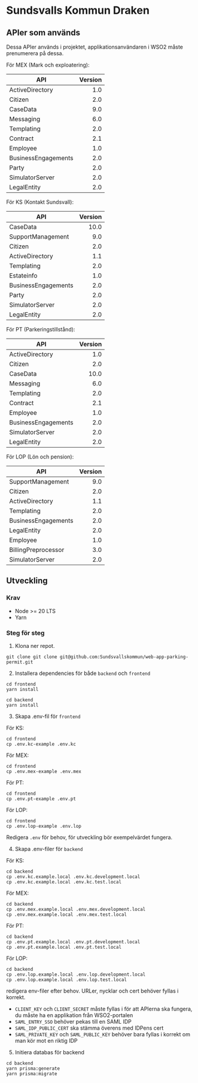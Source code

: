 # Sundsvalls Kommun Draken

## APIer som används

Dessa APIer används i projektet, applikationsanvändaren i WSO2 måste prenumerera på dessa.

För MEX (Mark och exploatering):

| API                 | Version |
| ------------------- | ------: |
| ActiveDirectory     |     1.0 |
| Citizen             |     2.0 |
| CaseData            |     9.0 |
| Messaging           |     6.0 |
| Templating          |     2.0 |
| Contract            |     2.1 |
| Employee            |     1.0 |
| BusinessEngagements |     2.0 |
| Party               |     2.0 |
| SimulatorServer     |     2.0 |
| LegalEntity         |     2.0 |

För KS (Kontakt Sundsvall):

| API                 | Version |
| ------------------- | ------: |
| CaseData            |    10.0 |
| SupportManagement   |     9.0 |
| Citizen             |     2.0 |
| ActiveDirectory     |     1.1 |
| Templating          |     2.0 |
| Estateinfo          |     1.0 |
| BusinessEngagements |     2.0 |
| Party               |     2.0 |
| SimulatorServer     |     2.0 |
| LegalEntity         |     2.0 |

För PT (Parkeringstillstånd):

| API                 | Version |
| ------------------- | ------: |
| ActiveDirectory     |     1.0 |
| Citizen             |     2.0 |
| CaseData            |    10.0 |
| Messaging           |     6.0 |
| Templating          |     2.0 |
| Contract            |     2.1 |
| Employee            |     1.0 |
| BusinessEngagements |     2.0 |
| SimulatorServer     |     2.0 |
| LegalEntity         |     2.0 |

För LOP (Lön och pension):

| API                 | Version |
| ------------------- | ------: |
| SupportManagement   |     9.0 |
| Citizen             |     2.0 |
| ActiveDirectory     |     1.1 |
| Templating          |     2.0 |
| BusinessEngagements |     2.0 |
| LegalEntity         |     2.0 |
| Employee            |     1.0 |
| BillingPreprocessor |     3.0 |
| SimulatorServer     |     2.0 |

## Utveckling

### Krav

- Node >= 20 LTS
- Yarn

### Steg för steg

1. Klona ner repot.

```
git clone git clone git@github.com:Sundsvallskommun/web-app-parking-permit.git
```

2. Installera dependencies för både `backend` och `frontend`

```
cd frontend
yarn install

cd backend
yarn install
```

3. Skapa .env-fil för `frontend`

För KS:

```
cd frontend
cp .env.kc-example .env.kc
```

För MEX:

```
cd frontend
cp .env.mex-example .env.mex
```

För PT:

```
cd frontend
cp .env.pt-example .env.pt
```

För LOP:

```
cd frontend
cp .env.lop-example .env.lop
```

Redigera `.env` för behov, för utveckling bör exempelvärdet fungera.

4. Skapa .env-filer för `backend`

För KS:

```
cd backend
cp .env.kc.example.local .env.kc.development.local
cp .env.kc.example.local .env.kc.test.local
```

För MEX:

```
cd backend
cp .env.mex.example.local .env.mex.development.local
cp .env.mex.example.local .env.mex.test.local
```

För PT:

```
cd backend
cp .env.pt.example.local .env.pt.development.local
cp .env.pt.example.local .env.pt.test.local
```

För LOP:

```
cd backend
cp .env.lop.example.local .env.lop.development.local
cp .env.lop.example.local .env.lop.test.local
```

redigera env-filer efter behov. URLer, nycklar och cert behöver fyllas i korrekt.

- `CLIENT_KEY` och `CLIENT_SECRET` måste fyllas i för att APIerna ska fungera, du måste ha en applikation från WSO2-portalen
- `SAML_ENTRY_SSO` behöver pekas till en SAML IDP
- `SAML_IDP_PUBLIC_CERT` ska stämma överens med IDPens cert
- `SAML_PRIVATE_KEY` och `SAML_PUBLIC_KEY` behöver bara fyllas i korrekt om man kör mot en riktig IDP

5. Initiera databas för backend

```
cd backend
yarn prisma:generate
yarn prisma:migrate
```
